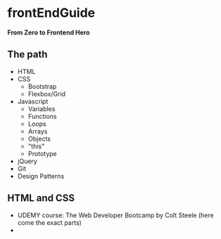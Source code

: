 # frontEndGuide
**From Zero to Frontend Hero**

## The path

- HTML
- CSS
  - Bootstrap
  - Flexbox/Grid
- Javascript
  - Variables
  - Functions
  - Loops
  - Arrays
  - Objects
  - "this"
  - Prototype
- jQuery
- Git
- Design Patterns


## HTML and CSS

- UDEMY course: The Web Developer Bootcamp by Colt Steele (here come the exact parts)
- 
